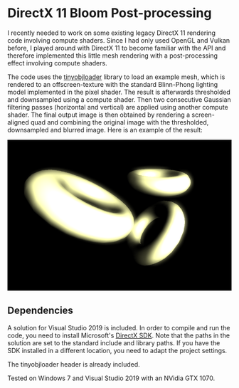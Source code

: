 # DirectX 11 Bloom Post-processing

I recently needed to work on some existing legacy DirectX 11 rendering code involving compute shaders. Since I had only used OpenGL and Vulkan before, I played around with DirectX 11 to become familiar with the API and therefore implemented this little mesh rendering with a post-processing effect involving compute shaders.

The code uses the [tinyobjloader](https://github.com/syoyo/tinyobjloader) library to load an example mesh, which is rendered to an offscreen-texture with the standard Blinn-Phong lighting model implemented in the pixel shader. The result is afterwards thresholded and downsampled using a compute shader. Then two consecutive Gaussian filtering passes (horizontal and vertical) are applied using another compute shader. The final output image is then obtained by rendering a screen-aligned quad and combining the original image with the thresholded, downsampled and blurred image. Here is an example of the result:

![Example Screenshot](screenshot.png)

## Dependencies

A solution for Visual Studio 2019 is included. In order to compile and run the code, you need to install Microsoft's [DirectX SDK](https://www.microsoft.com/en-us/download/details.aspx?id=6812). Note that the paths in the solution are set to the standard include and library paths. If you have the SDK installed in a different location, you need to adapt the project settings.

The tinyobjloader header is already included.

Tested on Windows 7 and Visual Studio 2019 with an NVidia GTX 1070.
